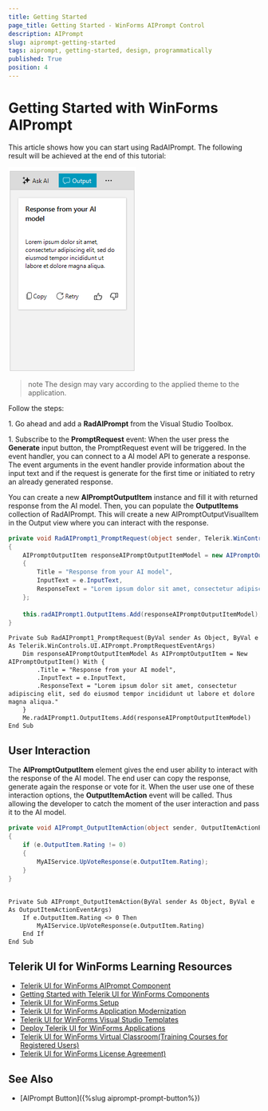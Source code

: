 ```yaml
---
title: Getting Started
page_title: Getting Started - WinForms AIPrompt Control
description: AIPrompt
slug: aiprompt-getting-started
tags: aiprompt, getting-started, design, programmatically
published: True
position: 4 
---
```


# Getting Started with WinForms AIPrompt

This article shows how you can start using RadAIPrompt. The following result will be achieved at the end of this tutorial:

![WinForms RadAIPrompt Getting Started](images/aiprompt-getting-started001.png)

>note The design may vary according to the applied theme to the application. 

Follow the steps:

1\. Go ahead and add a __RadAIPrompt__ from the Visual Studio Toolbox.

1\. Subscribe to the **PromptRequest** event: When the user press the **Generate** input button, the PromptRequest event will be triggered. In the event handler, you can connect to a AI model API to generate a response. The event arguments in the event handler provide information about the input text and if the request is generate for the first time or initiated to retry an already generated response. 

You can create a new __AIPromptOutputItem__ instance and fill it with returned response from the AI model. Then, you can populate the __OutputItems__ collection of RadAIPrompt. This will create a new AIPromptOutputVisualItem in the Output view where you can interact with the response.

````C#
private void RadAIPrompt1_PromptRequest(object sender, Telerik.WinControls.UI.AIPrompt.PromptRequestEventArgs e)
{
    AIPromptOutputItem responseAIPromptOutputItemModel = new AIPromptOutputItem()
    {
        Title = "Response from your AI model",
        InputText = e.InputText,
        ResponseText = "Lorem ipsum dolor sit amet, consectetur adipiscing elit, sed do eiusmod tempor incididunt ut labore et dolore magna aliqua.", // Here you can set the string value returned from your AI model
    };

    this.radAIPrompt1.OutputItems.Add(responseAIPromptOutputItemModel);
}

````
````VB.NET
Private Sub RadAIPrompt1_PromptRequest(ByVal sender As Object, ByVal e As Telerik.WinControls.UI.AIPrompt.PromptRequestEventArgs)
    Dim responseAIPromptOutputItemModel As AIPromptOutputItem = New AIPromptOutputItem() With {
        .Title = "Response from your AI model",
        .InputText = e.InputText,
        .ResponseText = "Lorem ipsum dolor sit amet, consectetur adipiscing elit, sed do eiusmod tempor incididunt ut labore et dolore magna aliqua."
    }
    Me.radAIPrompt1.OutputItems.Add(responseAIPromptOutputItemModel)
End Sub

````

## User Interaction

The __AIPromptOutputItem__ element gives the end user ability to interact with the response of the AI model. The end user can copy the response, generate again the response or vote for it. When the user use one of these interaction options, the __OutputItemAction__ event will be called. Thus allowing the developer to catch the moment of the user interaction and pass it to the AI model.

````C#
private void AIPrompt_OutputItemAction(object sender, OutputItemActionEventArgs e)
{
    if (e.OutputItem.Rating != 0)
	{
		MyAIService.UpVoteResponse(e.OutputItem.Rating);
	}
}

````
````VB.NET

Private Sub AIPrompt_OutputItemAction(ByVal sender As Object, ByVal e As OutputItemActionEventArgs)
    If e.OutputItem.Rating <> 0 Then
        MyAIService.UpVoteResponse(e.OutputItem.Rating)
    End If
End Sub

````

## Telerik UI for WinForms Learning Resources
* [Telerik UI for WinForms AIPrompt Component](https://www.telerik.com/products/winforms/aiprompt.aspx)
* [Getting Started with Telerik UI for WinForms Components](https://docs.telerik.com/devtools/winforms/getting-started/first-steps)
* [Telerik UI for WinForms Setup](https://docs.telerik.com/devtools/winforms/installation-and-upgrades/installing-on-your-computer)
* [Telerik UI for WinForms Application Modernization](https://docs.telerik.com/devtools/winforms/winforms-converter/overview)
* [Telerik UI for WinForms Visual Studio Templates](https://docs.telerik.com/devtools/winforms/visual-studio-integration/visual-studio-templates)
* [Deploy Telerik UI for WinForms Applications](https://docs.telerik.com/devtools/winforms/deployment-and-distribution/application-deployment)
* [Telerik UI for WinForms Virtual Classroom(Training Courses for Registered Users)](https://learn.telerik.com/learn/course/external/view/elearning/17/telerik-ui-for-winforms)
* [Telerik UI for WinForms License Agreement)](https://www.telerik.com/purchase/license-agreement/winforms-dlw-s)

## See Also

* [AIPrompt Button]({%slug aiprompt-prompt-button%})

